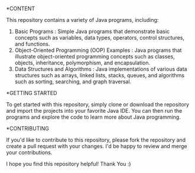 *CONTENT

This repository contains a variety of Java programs, including:

1) Basic Programs
   : Simple Java programs that demonstrate basic concepts such as variables, data types, operators, control structures, and functions.
2) Object-Oriented Programming (OOP) Examples
   : Java programs that illustrate object-oriented programming concepts such as classes, objects, inheritance, polymorphism, and encapsulation.
3) Data Structures and Algorithms
   : Java implementations of various data structures such as arrays, linked lists, stacks, queues, and algorithms such as sorting, searching, and graph traversal.
   
*GETTING STARTED
   
To get started with this repository, simply clone or download the repository and import the projects into your favorite Java IDE. You can then run the programs and explore the code to learn more about Java programming.

*CONTRIBUTING

If you'd like to contribute to this repository, please fork the repository and create a pull request with your changes. I'd be happy to review and merge your contributions.



I hope you find this repository helpful!
Thank You :)


